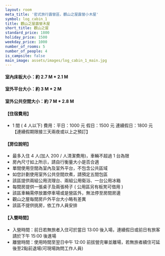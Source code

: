 ```yaml
---
layout: room
meta_title: '密式旅行露營區，觀山之屋露營小木屋'
symbol: log_cabin_1
title: 觀山之屋露營木屋
short_title: 觀山之屋
standard_price: 1800
holiday_price: 1500
weekday_price: 1000
number_of_rooms: 5
number_of_people: 4
is_campsite: false
main_image: assets/images/log_cabin_1_main.jpg
---
```


#### 室內床板大小：約 2.7 M * 2.1 M
#### 室外平台大小：約 3 M * 2 M
#### 室外公共空間大小：約 7 M * 2.8 M

<h4 class="yellow">【住宿費用】</h4>
<ul class="yellow">
  <li>1 間 ( 4 人以下) 費用：平日：1000 元  假日：1500 元  連續假日：1800 元【連續假期限接三天兩夜或以上之預訂】</li>
</ul>

#### 【房位說明】
- 最多入住 4 人(加人 200 / 人清潔費用)，車輛不超過 1 台為限
- 房內尺寸如上所示，請自行衡量大小是否合適
- 單間使用空間為室內及室外平台，不包含公共區域 
- 如您計劃使用室外公共空間炊煮，請預定五間包區
- 該區提供兩組公用流理台、兩組公用衛浴、一台公用冰箱
- 每間房提供一張桌子及兩張椅子 ( 公用區另有板凳可借用 )
- 該區車輛需停放置停車場或是營區外，無法停至房間房邊
- 觀山之屋每間房戶外平台大小略有差異
- 該區不提供挑房，依工作人員安排

<h4 class="yellow">【入營時間】</h4>
<ul class="yellow">
  <li>入營時間：前日若無旅者入住可於當日 13:00 後入場，連續假日或前日有旅客請於下午 15:00 後進場</li>
  <li>離營時間：使用時間至翌日中午 12:00 前拔營完畢並離場，若無旅者續住可延後至2點前退場(可現場詢問工作人員)</li>
</ul>
